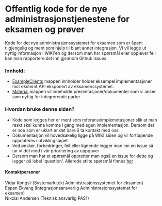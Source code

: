 # Offentlig kode for de nye administrasjonstjenestene for eksamen og prøver
Kode for det nye administrasjonssystemet for eksamen som er åpent tilgjengelig og ment som hjelp til blant annet integrasjon.
Vi vil legge ut nyttig informasjon i WIKI'en og dersom man har spørsmål eller opplever feil kan man rapportere det inn gjennom Github issues.

### Innhold:
- [ExampleClients](ExampleClients) mappen innholder holder eksempel implementasjoner mot eksternt API eksponert av eksamenssystemet.
- [Material](Material) mappen vil inneholde presentasjoner/dokumenter som vi anser som nyttig for integrerende parter

### Hvordan bruke denne siden?
- Kode som legges her er ment som referanseimplemetasjoner slik at man raskt skal kunne komme i gang med egen implementasjon. Dersom det er noe som er uklart er det bare å ta kontakt med oss.
- Dokumentasjon vil hovedsakelig ligge på WIKI siden og vil fortløpende oppdateres i utviklingsløpet
- Ved ønsker, forbedringer, feil eller lignende legger man inn en issue så tar vi det med i vår prioritering av oppgaver
- Dersom man har et spørsmål oppretter man også en issue for dette og legger på label 'question'. Allerede stilte spørsmål finnes [her](https://github.com/Utdanningsdirektoratet/PAS2-Public/issues?q=is%3Aquestion+is%3Aissue)

#### Kontaktpersoner
Vidar Kongsli (Systemarkitekt Administrasjonssystemet for eksamen)<br/>
Espen Ekvang (Integrasjonsansvarlig Administrasjonssystemet for eksamen) <br/>
Nikolai Andersen (Teknisk ansvarlig PAS1)
